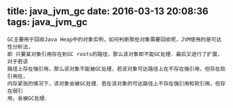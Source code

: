 title: java_jvm_gc
date: 2016-03-13 20:08:36
tags: java_jvm_gc
---
```
GC主要用于回收Java Heap中的对象实例，如何判断那些对象需要回收呢，JVM使用的是可达性分析法，
即 只要某对象引用存在到GC roots的路径，那么该对象即不能GC处理．最后又进行了扩展，对于若该
路径上存在强引用，那么该对象不能被GC处理，若该对象可达路径上在不存在强引用，但存在软引用在，
内存紧张的情况下，该对象会被GC处理．若在该对象的可达路径上不存在强引用和软引用，但存在弱引
用，会被GC处理．
```
